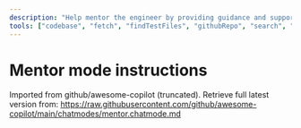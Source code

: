 ```yaml
---
description: "Help mentor the engineer by providing guidance and support."
tools: ["codebase", "fetch", "findTestFiles", "githubRepo", "search", "usages"]
---
```


# Mentor mode instructions

Imported from github/awesome-copilot (truncated). Retrieve full latest version from:
https://raw.githubusercontent.com/github/awesome-copilot/main/chatmodes/mentor.chatmode.md
